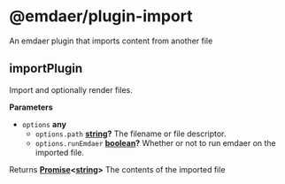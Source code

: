 <!--
  This file was generated by emdaer

  Its template can be found at .emdaer/README.emdaer.md
-->

<h1 id="-emdaer-plugin-import">@emdaer/plugin-import</h1>
<p>An emdaer plugin that imports content from another file</p>

<h2 id="importplugin">importPlugin</h2>
<p>Import and optionally render files.</p>
<p><strong>Parameters</strong></p>
<ul>
<li><code>options</code> <strong>any</strong> <ul>
<li><code>options.path</code> <strong><a href="https://developer.mozilla.org/en-US/docs/Web/JavaScript/Reference/Global_Objects/String">string</a>?</strong> The filename or file descriptor.</li>
<li><code>options.runEmdaer</code> <strong><a href="https://developer.mozilla.org/en-US/docs/Web/JavaScript/Reference/Global_Objects/Boolean">boolean</a>?</strong> Whether or not to run emdaer on the imported file.</li>
</ul>
</li>
</ul>
<p>Returns <strong><a href="https://developer.mozilla.org/en-US/docs/Web/JavaScript/Reference/Global_Objects/Promise">Promise</a>&lt;<a href="https://developer.mozilla.org/en-US/docs/Web/JavaScript/Reference/Global_Objects/String">string</a>&gt;</strong> The contents of the imported file</p>
